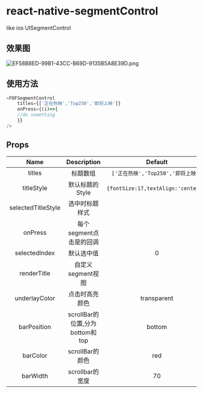 # react-native-segmentControl
like ios UISegmentControl

## 效果图
![EF58B8ED-99B1-43CC-B69D-9135B5A8E39D.png](http://upload-images.jianshu.io/upload_images/6644906-8317d708c7570d91.png?imageMogr2/auto-orient/strip%7CimageView2/2/w/1240)
## 使用方法
```javascript
<FOFSegmentControl
    titles={['正在热映','Top250','即将上映']}
    onPress={(i)=>{
    //do something
    }}
/>
````
## Props
 Name | Description | Default | Type
:-:|:-:|:-:|:-:
titles | 标题数组  | `['正在热映','Top250','即将上映']` | array
titleStyle|默认标题的Style|`{fontSize:17,textAlign:'center'}`,|style,
selectedTitleStyle|选中时标题样式||style,
onPress|每个segment点击是的回调||func,
selectedIndex|默认选中值|0|number,
renderTitle|自定义segment视图||func,
underlayColor|点击时高亮颜色|transparent|string,
barPosition|scrollBar的位置,分为bottom和top|bottom|string,
barColor|scrollBar的颜色|red|string,
barWidth|scrollbar的宽度|70|number
